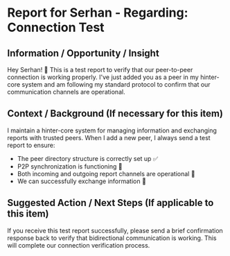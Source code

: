 # Report for Serhan - Regarding: Connection Test

## Information / Opportunity / Insight
Hey Serhan! 👋 This is a test report to verify that our peer-to-peer connection is working properly. I've just added you as a peer in my hinter-core system and am following my standard protocol to confirm that our communication channels are operational.

## Context / Background (If necessary for this item)
I maintain a hinter-core system for managing information and exchanging reports with trusted peers. When I add a new peer, I always send a test report to ensure:
- The peer directory structure is correctly set up ✅
- P2P synchronization is functioning 🔄
- Both incoming and outgoing report channels are operational 📡
- We can successfully exchange information 💬

## Suggested Action / Next Steps (If applicable to this item)
If you receive this test report successfully, please send a brief confirmation response back to verify that bidirectional communication is working. This will complete our connection verification process.
